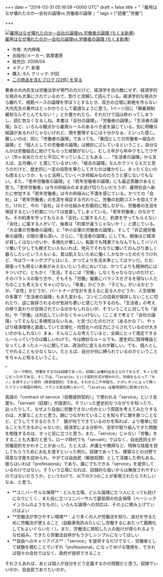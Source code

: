 
+++
date = "2014-03-31 05:16:59 +0000 UTC"
draft = false
title = "『雇用はなぜ壊れたのか―会社の論理vs.労働者の論理 』"
tags = ["読書","労働"]

+++
<div class="hatena-asin-detail"><a href="http://www.amazon.co.jp/exec/obidos/ASIN/4480064834/bestylesnet-22/"><img src="http://ecx.images-amazon.com/images/I/511SkbtTCXL._SL160_.jpg" class="hatena-asin-detail-image" alt="雇用はなぜ壊れたのか―会社の論理vs.労働者の論理 (ちくま新書)" title="雇用はなぜ壊れたのか―会社の論理vs.労働者の論理 (ちくま新書)"/></a><div class="hatena-asin-detail-info"><a href="http://www.amazon.co.jp/exec/obidos/ASIN/4480064834/bestylesnet-22/">雇用はなぜ壊れたのか―会社の論理vs.労働者の論理 (ちくま新書)</a><ul><li><span class="hatena-asin-detail-label">作者:</span> 大内伸哉</li><li><span class="hatena-asin-detail-label">出版社/メーカー:</span> 筑摩書房</li><li><span class="hatena-asin-detail-label">発売日:</span> 2009/04</li><li><span class="hatena-asin-detail-label">メディア:</span> 新書</li><li><span class="hatena-asin-detail-label">購入</span>: 6人 <span class="hatena-asin-detail-label">クリック</span>: 91回</li><li><a href="http://d.hatena.ne.jp/asin/4480064834/bestylesnet-22" target="_blank">この商品を含むブログ (22件) を見る</a></li></ul></div><div class="hatena-asin-detail-foot"></div></div>著者の大内先生は労働法学が専門の方だけど、経済学を目の敵にせず、経済学的な視点も大事にされているので、割りと信頼して読んでいる。経済学的な視点から離れて、規範ベースの論理を学ぼうとするとき、双方の立場に断絶を作らない大内先生の著作はとっかかりとして最適なように思う。1ページ目に「解雇規制緩和なんぞとんでもない！」とか書かれたら、それだけで話は終わってしまうし、読む気なくなるしね。本書は「会社の論理」、「労働者の論理」、「生活者の論理」など、いろんな観点から雇用ルールのあるべき姿を論じている。別に明確な結論があるわけじゃないけれど、頭を整理するには十分かなぁ、といった感じ。難しいのは、同じ「労働者の論理」であっても、「集団としての労働者＝組合の論理」と「個人としての労働者の論理」は微妙にズレているということ。自分なんかは労働組合に助けてもらった経験がないし、むしろ年がら年中デモしてウザい（市ヶ谷あたりだと平日にやっていることもある……「生活者の論理」から言えば、五月蠅い）と感じているせいか、「組合の論理」なんかクソくらえだと思うのだけど、歴史的に一定の役割を果たしてきたのは確かだし、まったくないのも困るというか、もっと活用していくべき枠組みなのだろうと感じないでもない。また、「老年労働者の論理」と「若年労働者の論理」にも最近乖離があると思う。「老年労働者」は今の枠組みのまま逃げ切りたいだろうが、雇用社会へ新たに参加する「若年労働者」は今の枠組みに不満を感じている。かつての「会社」は「老年労働者」の生涯を保証する代わりに、労働の初期コストを抑えてきた。けれど、今の「会社」はその仕組みを形骸的に残しながら、労働者の生涯を保証するという約束については放棄してしまっている。「老年労働者」のなかでも、その約束を守ってもらえる「会社」に属する人と、約束を守ってもらえない「会社」に属する人がいて、後者は「約束が違うじゃないか！」と感じている。「大企業の労働者の論理」と「中小企業の労働者の論理」、そして「非正規労働者の論理」の間の溝も深い。さらに、「生活者の論理」にしても、戦後ほど経済が貧しくはないせいか、多様化が著しい。転勤でも残業でもなんでもしてバリバリ働いて少しでも稼ぎたい人もいれば、地元でそれなりに働いてのんびり楽しく暮らしたいという人もいる。昔は飢えないために働くしかなかったのだろうけれど、今はワーキングプアとはいえ、かつてより生活水準としてはマシだ。ただ、頑張っても明るい未来がみえないという点においては、かつてよりも精神的にはキツいけど。ともかく「生活」するには「労働」しなくちゃならないのだけど、そのバランスの取り方や、そもそも「労働」偏重にバランスせざるを得ない人たちのことも考えなくちゃいけない。「単身」かどうか、「子ども」がいるかどうか、「女性」かどうか、パートナーが生計を支えるに足る人かどうか、人生経験の多寡で「生活者の論理」もまた変わる。コンビニの店員が挨拶しないことに切れたり、逆に挨拶されるのが気持ち悪いと感じたりするのも、「生活者」の考えの移り変わりが反映されているのかもしれないが、そういうことに対しても「会社」や「労働」は対応していかなくちゃいけない。（ここまで考えて「会社の論理」ってそんなに多様性はないなぁ、と気づいたのだけど（あるかな？）、やっぱり経済環境と直面していて合理化・均質化への圧力にさらされているのが大きいのかもしれない）まぁ、そんなこんな考えていると、全員にとって満足できるルールっていうのは難しいわけで。今は微妙なルールでも、歴史的に既得権益となってしまったルールに関しては、政治的に変えるのが難しい。でも、個人としてやれることも少なくない。たとえば、自分が何に縛られているのかということをちゃんと知るということ。

    >
        ローマ時代、労働をするのは奴隷であった。奴隷には権利は与えられておらず、モノと同じだったのである。そこでは、「lacatio」という契約方式が使われた。対価をもらって「モノ」を貸すという契約（賃貸借契約）である。それから二千年経ち、ナポレオンによって興ったフランス帝国の時代。フランス民法典において、「lacatio」は雇用契約に転用された。

    
英語の「contract of service（役務提供契約）」で使われる「service」という言葉も、「servant（奴隷）」が語源だ。そういった歴史的なつながりを知ったり、辿ったりして、なぜより自由に労働できないのかという原因を考えてみたりするのは、大事なことだと思う。鎖につながれていることを知らずに鎖を断つことなど、どうしてできるだろう？　鎖が何でできているのかを知れば、より簡単に切ることもできるのじゃないか。経済学による分析や、法学が取り組んできた問題を勉強するのは、きっと役に立つと思う。また、「service」じゃない「労働」をすることも大事だと思う。ローマ時代でも「servant」ではなく、自由民同士が労働契約をかわすことがあった。たとえば、弁護士や教師など、特殊な技能を貸してもらうためにお礼を渡すといった例だ。奴隷であっても、建築などの分野で得意な才能を認められ、やがては自由民（解放奴隷）として活躍した例もある。彼らはいわば「professional」であり、誰にでもできる「service」を提供しているわけではない。そういう立場になれば、奴隷的な扱いからは解放されやすいのではないだろうか。というわけで、以下の3つのことが実現されたらうれしいなぁ、と思う。

<ul>
<li>**ユニバーサルな保障**：どんな立場、どんな論理にたつ人にとっても妨げになりにくく、また役に立つユニバーサルで最低限の社会保障（ベーシックインカムのようなもの）。いろんな論理への対応は、その上に積み上げていけばよい</li>
<li>**労働法が学びやすい環境**：より多くの人が労働法を知り、自分を守るために労働法が使えること（自動車免許みたいにし労働するにあたって義務化してもよいぐらいだ！）。また、労働法に熟知した人の助けが得られるような仕組み。できたら労働法自体がもう少しシンプルになってほしい</li>
<li>**自由へのキャリアパス**：「service」を提供するだけでなく、労働者として経験を積むことでいずれ「professional」になってゆける環境を、できれば個々の会社ではなく、政府が提供できること</li>
</ul>それさえあれば、あとは個人が自分をどう定義するかの問題だと思う。奴隷でいいのか、自由民でありたいのか。


